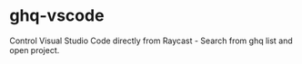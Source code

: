# ghq-vscode

Control Visual Studio Code directly from Raycast - Search from ghq list and open project.